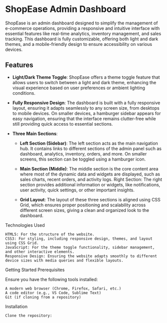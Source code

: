 # ShopEase Admin Dashboard

ShopEase is an admin dashboard designed to simplify the management of e-commerce operations, providing a responsive and intuitive interface with essential features like real-time analytics, inventory management, and sales tracking. This dashboard is fully customizable, offering both light and dark themes, and a mobile-friendly design to ensure accessibility on various devices.

## Features

- **Light/Dark Theme Toggle**: ShopEase offers a theme toggle feature that allows users to switch between a light and dark theme, enhancing the visual experience based on user preferences or ambient lighting conditions.

- **Fully Responsive Design**: The dashboard is built with a fully responsive layout, ensuring it adapts seamlessly to any screen size, from desktops to mobile devices. On smaller devices, a hamburger sidebar appears for easy navigation, ensuring that the interface remains clutter-free while still providing quick access to essential sections.

- **Three Main Sections**:
  
    - **Left Section (Sidebar)**: The left section acts as the main navigation hub. It contains links to different sections of the admin panel such as dashboard, analytics, inventory, orders, and more. On smaller screens,           this section can be toggled using a hamburger icon.
      
    - **Main Section (Middle)**: The middle section is the core content area where most of the dynamic data and widgets are displayed, such as sales charts, recent orders, and activity logs.
        Right Section: The right section provides additional information or widgets, like notifications, user activity, quick settings, or other important insights.

    - **Grid Layout**: The layout of these three sections is aligned using CSS Grid, which ensures proper positioning and scalability across different screen sizes, giving a clean and organized look to the dashboard.

Technologies Used

    HTML5: For the structure of the website.
    CSS3: For styling, including responsive design, themes, and layout using CSS Grid.
    JavaScript: For the theme toggle functionality, sidebar management, and other interactive elements.
    Responsive Design: Ensuring the website adapts smoothly to different device sizes with media queries and flexible layouts.

Getting Started
Prerequisites

Ensure you have the following tools installed:

    A modern web browser (Chrome, Firefox, Safari, etc.)
    A code editor (e.g., VS Code, Sublime Text)
    Git (if cloning from a repository)

Installation

    Clone the repository:

